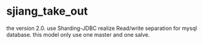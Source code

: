 # sjiang_take_out

the version 2.0. 
use Sharding-JDBC realize Read/write separation for mysql database.
this model only use one master and one salve.
